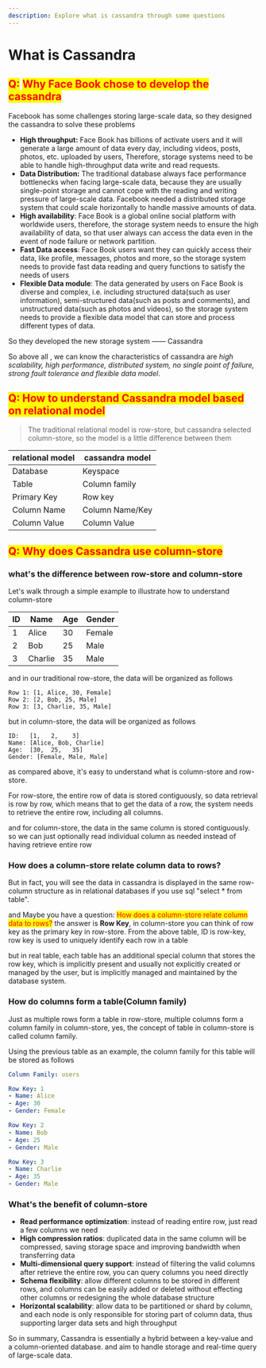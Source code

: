 ```yaml
---
description: Explore what is cassandra through some questions
---
```


# What is Cassandra

## <mark style="color:red;">Q:</mark> <mark style="color:red;">Why Face Book chose to develop the cassandra</mark>

Facebook has some challenges storing large-scale data, so they designed the cassandra to solve these problems

* **High throughput:** Face Book has billions of activate users and it will generate a large amount of data every day, including videos, posts, photos, etc. uploaded by users, Therefore, storage systems need to be able to handle high-throughput data write and read requests.
* **Data Distribution:** The traditional database always face performance bottlenecks when facing large-scale data, because they are usually single-point storage and cannot cope with the reading and writing pressure of large-scale data. Facebook needed a distributed storage system that could scale horizontally to handle massive amounts of data.
* **High availability**: Face Book is a global online social platform with worldwide users, therefore, the storage system needs to ensure the high availability of data, so that user always can access the data even in the event of node failure or network partition.
* **Fast Data access**: Face Book users want they can quickly access their data, like profile, messages, photos and more, so the storage system needs to provide fast data reading and query functions to satisfy the needs of users
* **Flexible Data module**: The data generated by users on Face Book is diverse and complex, i.e. including structured data(such as user information), semi-structured data(such as posts and comments), and unstructured data(such as photos and videos), so the storage system needs to provide a flexible data model that can store and process different types of data.

So they developed the new storage system —— Cassandra

So above all , we can know the characteristics of cassandra are _high scalability, high performance, distributed system, no single point of failure, strong fault tolerance and flexible data model_.&#x20;

## <mark style="color:red;">Q: How to understand Cassandra model based on relational model</mark>

> The traditional relational model is row-store, but cassandra selected column-store, so the model is a little difference between them

| relational model | cassandra model |
| ---------------- | --------------- |
| Database         | Keyspace        |
| Table            | Column family   |
| Primary Key      | Row key         |
| Column Name      | Column Name/Key |
| Column Value     | Column Value    |

## <mark style="color:red;">Q: Why does Cassandra use column-store</mark>

### what's the difference between row-store and column-store

Let's walk through a simple example to illustrate how to understand column-store

| ID | Name    | Age | Gender |
| -- | ------- | --- | ------ |
| 1  | Alice   | 30  | Female |
| 2  | Bob     | 25  | Male   |
| 3  | Charlie | 35  | Male   |

and in our traditional row-store, the data will be organized as follows

```less
Row 1: [1, Alice, 30, Female]
Row 2: [2, Bob, 25, Male]
Row 3: [3, Charlie, 35, Male]
```

but in column-store, the data will be organized as follows

```less
ID:   [1,   2,    3]
Name: [Alice, Bob, Charlie]
Age:  [30,  25,   35]
Gender: [Female, Male, Male]
```

as compared above, it's easy to understand what is column-store and row-store.

For row-store, the entire row of data is stored contiguously, so data retrieval is row by row, which means that to get the data of a row, the system needs to retrieve the entire row, including all columns.

and for column-store, the data in the same column is stored contiguously. so we can just optionally read individual column as needed instead of having retrieve entire row

### How does a column-store relate column data to rows?

But in fact, you will see the data in cassandra is displayed in the same row-column structure as in relational databases if you use sql "select \* from table".&#x20;

and Maybe you have a question: <mark style="color:red;">How does a column-store relate column data to rows?</mark> the answer is **Row Key**, in column-store you can think of row key as the primary key in row-store. From the above table, ID is row-key, row key is used to uniquely identify each row in a table

but in real table, each table has an additional special column that stores the row key, which is implicitly present and usually not explicitly created or managed by the user, but is implicitly managed and maintained by the database system.

### How do columns form a table(Column family)

Just as multiple rows form a table in row-store, multiple columns form a column family in column-store, yes, the concept of table in column-store is called column family.

Using the previous table as an example, the column family for this table will be stored as follows

```yaml
Column Family: users

Row Key: 1
- Name: Alice
- Age: 30
- Gender: Female

Row Key: 2
- Name: Bob
- Age: 25
- Gender: Male

Row Key: 3
- Name: Charlie
- Age: 35
- Gender: Male
```

### What's the benefit of column-store

* **Read performance optimization**: instead of reading entire row, just read a few columns we need
* **High compression ratios**: duplicated data in the same column will be compressed, saving storage space and improving bandwidth when transferring data
* **Multi-dimensional query support**: instead of filtering the valid columns after retrieve the entire row, you can query columns you need directly
* **Schema flexibility**: allow different columns to be stored in different rows, and columns can be easily added or deleted without effecting other columns or redesigning the whole database structure
* **Horizontal scalability**: allow data to be partitioned or shard by column, and each node is only responsible for storing part of column data, thus supporting larger data sets and high throughput

So in summary,  Cassandra is essentially a hybrid between a key-value and a column-oriented database. and aim to handle storage and real-time query of large-scale data.
